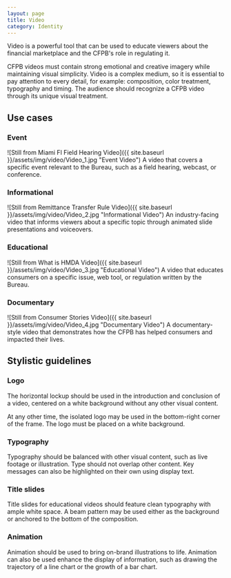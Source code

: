 ```yaml
---
layout: page
title: Video
category: Identity
---
```


Video is a powerful tool that can be used to educate viewers about the financial marketplace and the CFPB's role in regulating it.

CFPB videos must contain strong emotional and creative imagery while maintaining visual simplicity. Video is a complex medium, so it is essential to pay attention to every detail, for example: composition, color treatment, typography and timing. The audience should recognize a CFPB video through its unique visual treatment.

## Use cases

### Event

![Still from Miami Fl Field Hearing Video]({{ site.baseurl }}/assets/img/video/Video_1.jpg "Event Video")
A video that covers a specific event relevant to the Bureau, such as a field hearing, webcast, or conference.

### Informational

![Still from Remittance Transfer Rule Video]({{ site.baseurl }}/assets/img/video/Video_2.jpg "Informational Video")
An industry-facing video that informs viewers about a specific topic through animated slide presentations and voiceovers.

### Educational

![Still from What is HMDA Video]({{ site.baseurl }}/assets/img/video/Video_3.jpg "Educational Video")
A video that educates consumers on a specific issue, web tool, or regulation written by the Bureau.

### Documentary

![Still from Consumer Stories Video]({{ site.baseurl }}/assets/img/video/Video_4.jpg "Documentary Video")
A documentary-style video that demonstrates how the CFPB has helped consumers and impacted their lives.

## Stylistic guidelines

### Logo

The horizontal lockup should be used in the introduction and conclusion of a video, centered on a white background without any other visual content.

At any other time, the isolated logo may be used in the bottom-right corner of the frame. The logo must be placed on a white background.

### Typography

Typography should be balanced with other visual content, such as live footage or illustration. Type should not overlap
other content. Key messages can also be highlighted on their own using display text.

### Title slides

Title slides for educational videos should feature clean typography with ample white space. A beam pattern may be used either as the background or anchored to the bottom of the composition.

### Animation

Animation should be used to bring on-brand illustrations to life. Animation can also be used enhance the display of information, such as drawing the trajectory of a line chart or the growth of a bar chart.